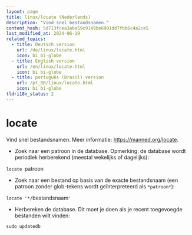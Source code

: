 ```yaml
---
layout: page
title: linux/locate (Nederlands)
description: "Vind snel bestandsnamen."
content_hash: 5d713fcea3aba59c9149be6991dd7fbb6c4a2ce5
last_modified_at: 2024-06-19
related_topics:
  - title: Deutsch version
    url: /de/linux/locate.html
    icon: bi bi-globe
  - title: English version
    url: /en/linux/locate.html
    icon: bi bi-globe
  - title: português (Brasil) version
    url: /pt_BR/linux/locate.html
    icon: bi bi-globe
tldri18n_status: 2
---
```

# locate

Vind snel bestandsnamen.
Meer informatie: <https://manned.org/locate>.

- Zoek naar een patroon in de database. Opmerking: de database wordt periodiek herberekend (meestal wekelijks of dagelijks):

`locate `<span class="tldr-var badge badge-pill bg-dark-lm bg-white-dm text-white-lm text-dark-dm font-weight-bold">patroon</span>

- Zoek naar een bestand op basis van de exacte bestandsnaam (een patroon zonder glob-tekens wordt geïnterpreteerd als `*patroon*`):

`locate '*/`<span class="tldr-var badge badge-pill bg-dark-lm bg-white-dm text-white-lm text-dark-dm font-weight-bold">bestandsnaam</span>`'`

- Herbereken de database. Dit moet je doen als je recent toegevoegde bestanden wilt vinden:

`sudo updatedb`
